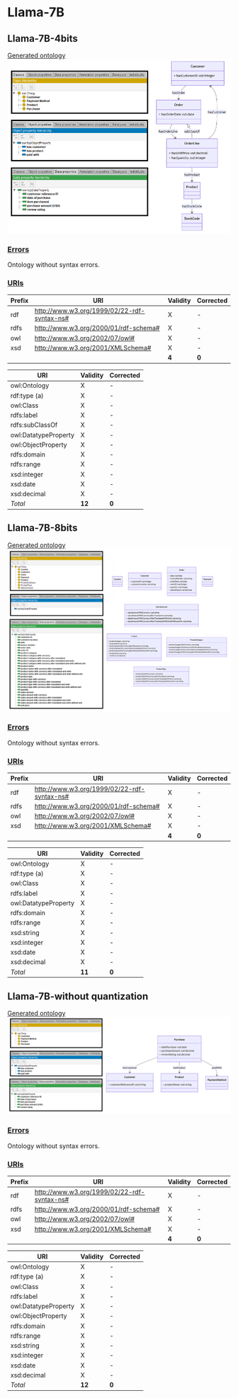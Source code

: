 # Llama-7B

## Llama-7B-4bits

[Generated ontology](./ontology_4bits.txt)
<br>
![](./ontology_4bits.png)


### [Errors](./ontology_4bits_notes.txt)

Ontology without syntax errors.


### [URIs](./ontology_4bits_URIs.xlsx)

| Prefix | URI                                           | Validity | Corrected |
|--------|-----------------------------------------------|----------|-----------|
| rdf    | http://www.w3.org/1999/02/22-rdf-syntax-ns#   | X        | -         |
| rdfs   | http://www.w3.org/2000/01/rdf-schema#         | X        | -         |
| owl    | http://www.w3.org/2002/07/owl#                | X        | -         |
| xsd    | http://www.w3.org/2001/XMLSchema#             | X        | -         |
|        |                                               | **4**    | **0**     |

| URI                  | Validity | Corrected            |
|----------------------|----------|----------------------|
| owl:Ontology         | X        | -                    |
| rdf:type (a)         | X        | -                    |
| owl:Class            | X        | -                    |
| rdfs:label           | X        | -                    |
| rdfs:subClassOf      | X        | -                    |
| owl:DatatypeProperty | X        | -                    |
| owl:ObjectProperty   | X        | -                    |
| rdfs:domain          | X        | -                    |
| rdfs:range           | X        | -                    |
| xsd:integer          | X        | -                    |
| xsd:date             | X        | -                    |
| xsd:decimal          | X        | -                    |
| *Total*              | **12**   | **0**                |


## Llama-7B-8bits

[Generated ontology](./ontology_8bits.txt)
<br>
![](./ontology_8bits.png)


### [Errors](./ontology_8bits_notes.txt)

Ontology without syntax errors.


### [URIs](./ontology_8bits_URIs.xlsx)

| Prefix | URI                                           | Validity | Corrected |
|--------|-----------------------------------------------|----------|-----------|
| rdf    | http://www.w3.org/1999/02/22-rdf-syntax-ns#   | X        | -         |
| rdfs   | http://www.w3.org/2000/01/rdf-schema#         | X        | -         |
| owl    | http://www.w3.org/2002/07/owl#                | X        | -         |
| xsd    | http://www.w3.org/2001/XMLSchema#             | X        | -         |
|        |                                               | **4**    | **0**     |


| URI                  | Validity | Corrected            |
|----------------------|----------|----------------------|
| owl:Ontology         | X        | -                    |
| rdf:type (a)         | X        | -                    |
| owl:Class            | X        | -                    |
| rdfs:label           | X        | -                    |
| owl:DatatypeProperty | X        | -                    |
| rdfs:domain          | X        | -                    |
| rdfs:range           | X        | -                    |
| xsd:string           | X        | -                    |
| xsd:integer          | X        | -                    |
| xsd:date             | X        | -                    |
| xsd:decimal          | X        | -                    |
| *Total*              | **11**   | **0**                |


## Llama-7B-without quantization

[Generated ontology](./ontology_all.txt)
<br>
![](./ontology_all.png)


### [Errors](./ontology_all_notes.txt)

Ontology without syntax errors.


### [URIs](./ontology_all_URIs.xlsx)

| Prefix | URI                                           | Validity | Corrected |
|--------|-----------------------------------------------|----------|-----------|
| rdf    | http://www.w3.org/1999/02/22-rdf-syntax-ns#   | X        | -         |
| rdfs   | http://www.w3.org/2000/01/rdf-schema#         | X        | -         |
| owl    | http://www.w3.org/2002/07/owl#                | X        | -         |
| xsd    | http://www.w3.org/2001/XMLSchema#             | X        | -         |
|        |                                               | **4**    | **0**     |

| URI                  | Validity | Corrected            |
|----------------------|----------|----------------------|
| owl:Ontology         | X        | -                    |
| rdf:type (a)         | X        | -                    |
| owl:Class            | X        | -                    |
| rdfs:label           | X        | -                    |
| owl:DatatypeProperty | X        | -                    |
| owl:ObjectProperty   | X        | -                    |
| rdfs:domain          | X        | -                    |
| rdfs:range           | X        | -                    |
| xsd:string           | X        | -                    |
| xsd:integer          | X        | -                    |
| xsd:date             | X        | -                    |
| xsd:decimal          | X        | -                    |
| *Total*              | **12**   | **0**                |